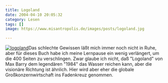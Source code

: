 ```yaml
---
title: Logoland
date: 2004-04-10 20:05:32
category: Lesen
tags: []
image: https://www.misantropolis.de/images/posts/logoland.jpg

---
```


[![](http://www.misantropolis.de/wp-content/uploads/2008/04/logoland.jpg "logoland")](http://www.misantropolis.de/wp-content/uploads/2008/04/logoland.jpg)Das schlechte Gewissen läßt mich immer noch nicht in Ruhe, aber für dieses Buch habe ich meine Lernpause ein wenig verlängert, um die 400 Seiten zu verschlingen. Zwar glaube ich nicht, daß "Logoland" von Max Barry dem legendären "1984" das Wasser reichen kann, aber die visionäre Richtung ist ähnlich. Hier wird aber eher die globale Großkonzernwirtschaft ins Fadenkreuz genommen.
